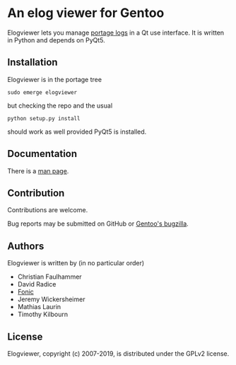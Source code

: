 # An elog viewer for Gentoo

Elogviewer lets you manage [portage logs](https://wiki.gentoo.org/wiki/Portage_log)
in a Qt use interface.  It is written in Python and depends on PyQt5.


## Installation

Elogviewer is in the portage tree

    sudo emerge elogviewer

but checking the repo and the usual

    python setup.py install

should work as well provided PyQt5 is installed.


## Documentation

There is a [man page](./elogviewer.1).


## Contribution

Contributions are welcome.

Bug reports may be submitted on GitHub or [Gentoo's bugzilla](https://bugs.gentoo.org).


## Authors

Elogviewer is written by (in no particular order)

* Christian Faulhammer
* David Radice
* [Fonic](https://github.com/fonic)
* Jeremy Wickersheimer
* Mathias Laurin
* Timothy Kilbourn


## License

Elogviewer, copyright (c) 2007-2019, is distributed under the GPLv2 license.
